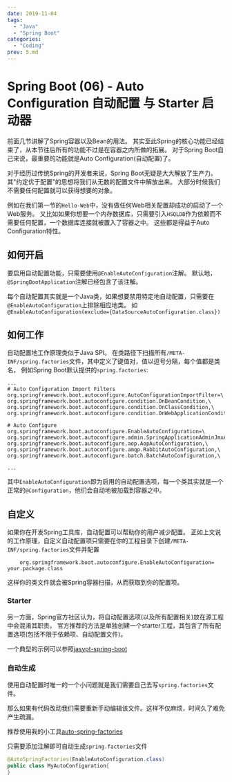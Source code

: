 ```yaml
---
date: 2019-11-04
tags: 
  - "Java"
  - "Spring Boot"
categories:
  - "Coding"
prev: 5.md
---
```


# Spring Boot (06) - Auto Configuration 自动配置 与 Starter 启动器

前面几节讲解了Spring容器以及Bean的用法。
其实至此Spring的核心功能已经结束了，从本节往后所有的功能不过是在容器之内所做的拓展。
对于Spring Boot自己来说，最重要的功能就是Auto Configuration(自动配置)了。

对于经历过传统Spring的开发者来说，Spring Boot无疑是大大解放了生产力。
其"约定优于配置"的思想将我们从无数的配置文件中解放出来。
大部分时候我们不需要任何配置就可以获得想要的对象。

例如在我们第一节的`Hello-Web`中，没有做任何Web相关配置却成功的启动了一个Web服务。
又比如如果你想要一个内存数据库，只需要引入`HSQLDB`作为依赖而不需要任何配置，一个数据库连接就被置入了容器之中。
这些都是得益于Auto Configuration特性。

## 如何开启

要启用自动配置功能，只需要使用`@EnableAutoConfiguration`注解。
默认地，`@SpringBootApplication`注解已经包含了该注解。

每个自动配置其实就是一个Java类，如果想要禁用特定地自动配置，只需要在`@EnableAutoConfiguration`上排除相应地类。
如`@EnableAutoConfiguration(exclude={DataSourceAutoConfiguration.class})`

## 如何工作

自动配置地工作原理类似于Java SPI。
在类路径下扫描所有`/META-INF/spring.factories`文件，其中定义了键值对，值以逗号分隔，每个值都是类名，
例如Spring Boot默认提供的`spring.factories`:

```properties
...
# Auto Configuration Import Filters
org.springframework.boot.autoconfigure.AutoConfigurationImportFilter=\
org.springframework.boot.autoconfigure.condition.OnBeanCondition,\
org.springframework.boot.autoconfigure.condition.OnClassCondition,\
org.springframework.boot.autoconfigure.condition.OnWebApplicationCondition

# Auto Configure
org.springframework.boot.autoconfigure.EnableAutoConfiguration=\
org.springframework.boot.autoconfigure.admin.SpringApplicationAdminJmxAutoConfiguration,\
org.springframework.boot.autoconfigure.aop.AopAutoConfiguration,\
org.springframework.boot.autoconfigure.amqp.RabbitAutoConfiguration,\
org.springframework.boot.autoconfigure.batch.BatchAutoConfiguration,\
 
...
```

其中`EnableAutoConfiguration`即为启用的自动配置选项，每一个类其实就是一个正常的`@Configuration`，他们会自动地被加载到容器之中。

## 自定义

如果你在开发Spring工具库，自动配置可以帮助你的用户减少配置。
正如上文说的工作原理，自定义自动配置项只需要在你的工程目录下创建`/META-INF/spring.factories`文件并配置

```text
    org.springframework.boot.autoconfigure.EnableAutoConfiguration= your.package.class
```

这样你的类文件就会被Spring容器扫描，从而获取到你的配置项。

### Starter

另一方面，Spring官方社区认为，将自动配置选项(以及所有配置相关)放在源工程中会混淆其职责。
官方推荐的方法是单独创建一个starter工程，其包含了所有配置选项(包括不限于依赖项、自动配置文件)。

一个典型的示例可以参照[jasypt-spring-boot](https://github.com/ulisesbocchio/jasypt-spring-boot)

### 自动生成

使用自动配置时唯一的一个小问题就是我们需要自己去写`spring.factories`文件。

那么如果有代码改动我们需要重新手动编辑该文件。这样不仅麻烦，时间久了难免产生疏漏。

推荐使用我的小工具[auto-spring-factories](https://github.com/XDean/auto-spring-factories)

只需要添加注解即可自动生成`spring.factories`文件

```java
@AutoSpringFactories(EnableAutoConfiguration.class)
public class MyAutoConfiguration{
}
```